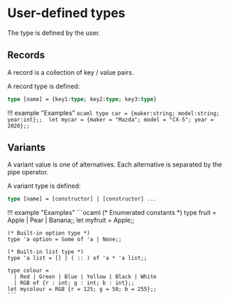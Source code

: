 # User-defined types

The type is defined by the user.

## Records

A record is a collection of key / value pairs.

A record type is defined:

```ocaml
type [name] = {key1:type; key2:type; key3:type}
```

!!! example "Examples"
    ```ocaml
    type car = {maker:string; model:string; year:int};; 
    let mycar = {maker = "Mazda"; model = "CX-5"; year = 2020};;
    ```
    
## Variants

A variant value is one of alternatives. Each alternative is separated by the pipe operator.

A variant type is defined:
```ocaml
type [name] = [constructor] | [constructor] ...
```

!!! example "Examples"
    ```ocaml
    (* Enumerated constants *)
    type fruit = Apple | Pear | Banana;;
    let myfruit = Apple;;
    
    (* Built-in option type *)
    type 'a option = Some of 'a | None;;
    
    (* Built-in list type *)
    type 'a list = [] | ( :: ) of 'a * 'a list;;
    
    type colour =
      | Red | Green | Blue | Yellow | Black | White
      | RGB of {r : int; g : int; b : int};;
    let mycolour = RGB {r = 125; g = 50; b = 255};;  
    ```


